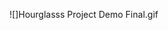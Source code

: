 <!--hourglass animation, and after a certain amount of time 
it's going to flip and go the other way!! 
-->

![]Hourglasss Project Demo Final.gif
